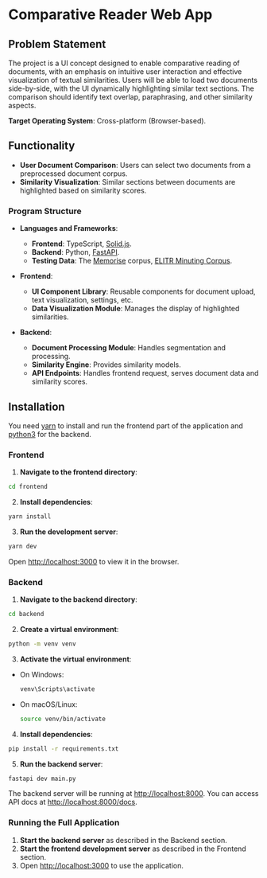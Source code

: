 # Comparative Reader Web App

## Problem Statement

The project is a UI concept designed to enable comparative reading of documents, with an emphasis on intuitive user interaction and effective visualization of textual similarities. Users will be able to load two documents side-by-side, with the UI dynamically highlighting similar text sections. The comparison should identify text overlap, paraphrasing, and other similarity aspects.

**Target Operating System**: Cross-platform (Browser-based).

## Functionality

- **User Document Comparison**: Users can select two documents from a preprocessed document corpus.
- **Similarity Visualization**: Similar sections between documents are highlighted based on similarity scores.

### Program Structure

- **Languages and Frameworks**:
  - **Frontend**: TypeScript, [Solid.js](https://www.solidjs.com/).
  - **Backend**: Python, [FastAPI](https://fastapi.tiangolo.com/).
  - **Testing Data**: The [Memorise](https://ufal.mff.cuni.cz/grants/memorise) corpus, [ELITR Minuting Corpus](https://lindat.mff.cuni.cz/repository/xmlui/handle/11234/1-4692#).

- **Frontend**:
  - **UI Component Library**: Reusable components for document upload, text visualization, settings, etc.
  - **Data Visualization Module**: Manages the display of highlighted similarities.
  
- **Backend**:
  - **Document Processing Module**: Handles segmentation and processing.
  - **Similarity Engine**: Provides similarity models.
  - **API Endpoints**: Handles frontend request, serves document data and similarity scores.

## Installation

You need [yarn](https://classic.yarnpkg.com/lang/en/docs/install/) to install and run the frontend part of the application and [python3](https://www.python.org/downloads/) for the backend.

### Frontend

1. **Navigate to the frontend directory**:
  ```bash
  cd frontend
  ```

2. **Install dependencies**:
  ```bash
  yarn install
  ```

3. **Run the development server**:
  ```bash
  yarn dev
  ```
  Open [http://localhost:3000](http://localhost:3000) to view it in the browser.

### Backend

1. **Navigate to the backend directory**:
  ```bash
  cd backend
  ```

2. **Create a virtual environment**:
  ```bash
  python -m venv venv
  ```

3. **Activate the virtual environment**:
  - On Windows:
    ```bash
    venv\Scripts\activate
    ```
  - On macOS/Linux:
    ```bash
    source venv/bin/activate
    ```

4. **Install dependencies**:
  ```bash
  pip install -r requirements.txt
  ```

5. **Run the backend server**:
  ```bash
  fastapi dev main.py
  ```
  The backend server will be running at [http://localhost:8000](http://localhost:8000). You can access API docs at [http://localhost:8000/docs](http://localhost:8000/docs).

### Running the Full Application

1. **Start the backend server** as described in the Backend section.
2. **Start the frontend development server** as described in the Frontend section.
3. Open [http://localhost:3000](http://localhost:3000) to use the application.
